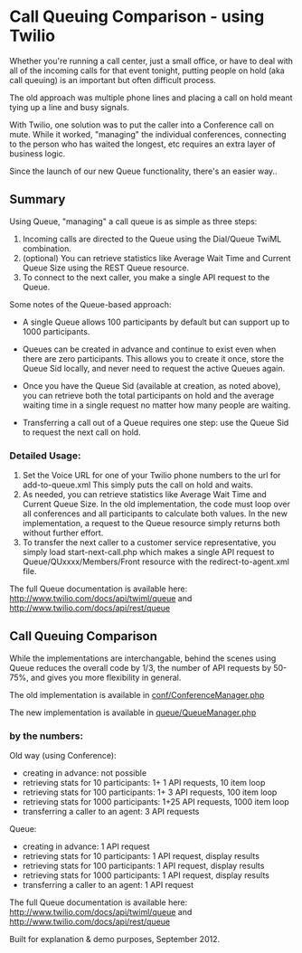 
# Call Queuing Comparison - using Twilio

Whether you're running a call center, just a small office, or have to deal with 
all of the incoming calls for that event tonight, putting people on hold (aka 
call queuing) is an important but often difficult process.

The old approach was multiple phone lines and placing a call on hold meant 
tying up a line and busy signals.

With Twilio, one solution was to put the caller into a Conference call on mute. 
While it worked, "managing" the individual conferences, connecting to the person 
who has waited the longest, etc requires an extra layer of business logic.

Since the launch of our new Queue functionality, there's an easier way..


## Summary

Using Queue, "managing" a call queue is as simple as three steps:

1.  Incoming calls are directed to the Queue using the Dial/Queue TwiML combination.
1.  (optional) You can retrieve statistics like Average Wait Time and Current 
Queue Size using the REST Queue resource.
1.  To connect to the next caller, you make a single API request to the Queue.

Some notes of the Queue-based approach:

-  A single Queue allows 100 participants by default but can support up to 1000 
participants.

-  Queues can be created in advance and continue to exist even when there are zero 
participants. This allows you to create it once, store the Queue Sid locally, and 
never need to request the active Queues again.

-  Once you have the Queue Sid (available at creation, as noted above), you can 
retrieve both the total participants on hold and the average waiting time in a 
single request no matter how many people are waiting.

-  Transferring a call out of a Queue requires one step: use the Queue Sid to 
request the next call on hold.

### Detailed Usage:

1.  Set the Voice URL for one of your Twilio phone numbers to the url for 
add-to-queue.xml This simply puts the call on hold and waits.
1.  As needed, you can retrieve statistics like Average Wait Time and Current 
Queue Size. In the old implementation, the code must loop over all conferences 
and all participants to calculate both values. In the new implementation, a 
request to the Queue resource simply returns both without further effort.
1.  To transfer the next caller to a customer service representative, you simply 
load start-next-call.php which makes a single API request to 
Queue/QUxxxx/Members/Front resource with the redirect-to-agent.xml file.

The full Queue documentation is available here:
http://www.twilio.com/docs/api/twiml/queue and http://www.twilio.com/docs/api/rest/queue

## Call Queuing Comparison

While the implementations are interchangable, behind the scenes using Queue 
reduces the overall code by 1/3, the number of API requests by 50-75%, and gives 
you more flexibility in general.

The old implementation is available in [conf/ConferenceManager.php](https://github.com/caseysoftware/twilio-call-queue-howto/blob/master/old/ConferenceManager.php)

The new implementation is available in [queue/QueueManager.php](https://github.com/caseysoftware/twilio-call-queue-howto/blob/master/queue/QueueManager.php)

### by the numbers:

Old way (using Conference):
-  creating in advance:                     not possible
-  retrieving stats for 10 participants:    1+ 1 API requests, 10 item loop
-  retrieving stats for 100 participants:   1+ 3 API requests, 100 item loop
-  retrieving stats for 1000 participants:  1+25 API requests, 1000 item loop
-  transferring a caller to an agent:       3 API requests


Queue:
-  creating in advance:                      1 API request
-  retrieving stats for 10 participants:     1 API request, display results
-  retrieving stats for 100 participants:    1 API request, display results
-  retrieving stats for 1000 participants:   1 API request, display results
-  transferring a caller to an agent:        1 API request

The full Queue documentation is available here:
http://www.twilio.com/docs/api/twiml/queue and http://www.twilio.com/docs/api/rest/queue

Built for explanation & demo purposes, September 2012.